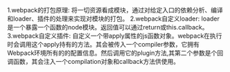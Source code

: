 1.webpack的打包原理:
  将一切资源看成模块，通过对给定入口的依赖分析、编译和loader、插件的处理来实现对模块的打包。
2.webpack自定义loader:
  loader是一个暴露一个函数的node模块。返回值可以通过return或this.callback。
3.webpack自定义插件:
  自定义一个带apply属性的js函数对象。webpack在执行时会调用这个apply持有的方法。其会被传入一个compiler参数，它拥有Webpack环境所有的的配置信息。然后调用它的plugin方法,其第二个参数是个回调函数，其会注入一个compilation对象和callback方法供使用。